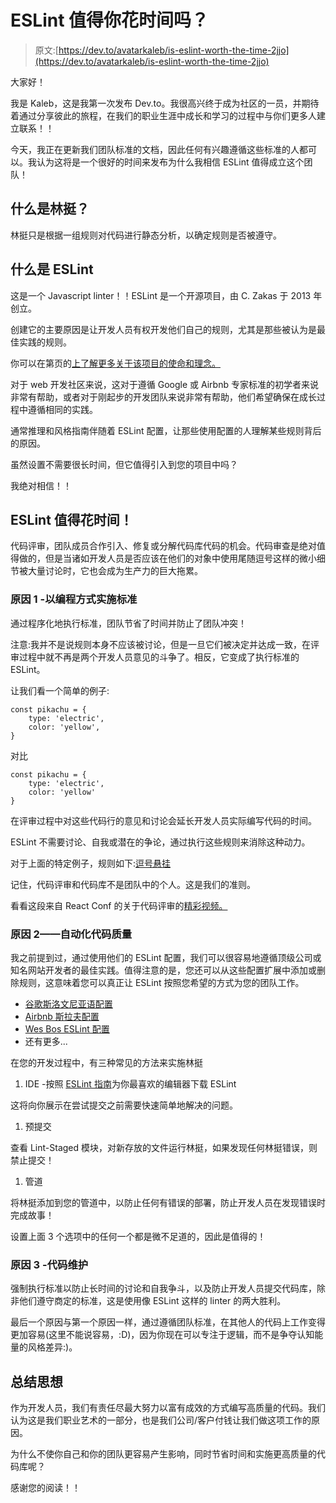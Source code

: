 # ESLint 值得你花时间吗？

> 原文:[https://dev.to/avatarkaleb/is-eslint-worth-the-time-2jjo](https://dev.to/avatarkaleb/is-eslint-worth-the-time-2jjo)

大家好！

我是 Kaleb，这是我第一次发布 Dev.to。我很高兴终于成为社区的一员，并期待着通过分享彼此的旅程，在我们的职业生涯中成长和学习的过程中与你们更多人建立联系！！

今天，我正在更新我们团队标准的文档，因此任何有兴趣遵循这些标准的人都可以。我认为这将是一个很好的时间来发布为什么我相信 ESLint 值得成立这个团队！

## [](#what-is-linting)什么是林挺？

林挺只是根据一组规则对代码进行静态分析，以确定规则是否被遵守。

## [](#what-is-eslint)什么是 ESLint

这是一个 Javascript linter！！ESLint 是一个开源项目，由 C. Zakas 于 2013 年创立。

创建它的主要原因是让开发人员有权开发他们自己的规则，尤其是那些被认为是最佳实践的规则。

你可以在第页的[上了解更多关于该项目的使命和理念。](https://eslint.org/docs/about/)

对于 web 开发社区来说，这对于遵循 Google 或 Airbnb 专家标准的初学者来说非常有帮助，或者对于刚起步的开发团队来说非常有帮助，他们希望确保在成长过程中遵循相同的实践。

通常推理和风格指南伴随着 ESLint 配置，让那些使用配置的人理解某些规则背后的原因。

虽然设置不需要很长时间，但它值得引入到您的项目中吗？

我绝对相信！！

## [](#eslint-is-worth-the-time)ESLint 值得花时间！

代码评审，团队成员合作引入、修复或分解代码库代码的机会。代码审查是绝对值得做的，但是当诸如开发人员是否应该在他们的对象中使用尾随逗号这样的微小细节被大量讨论时，它也会成为生产力的巨大拖累。

### [](#reason-1-enforce-standards-programmatically)原因 1 -以编程方式实施标准

通过程序化地执行标准，团队节省了时间并防止了团队冲突！

注意:我并不是说规则本身不应该被讨论，但是一旦它们被决定并达成一致，在评审过程中就不再是两个开发人员意见的斗争了。相反，它变成了执行标准的 ESLint。

让我们看一个简单的例子:

```
const pikachu = {
    type: 'electric',
    color: 'yellow',
} 
```

对比

```
const pikachu = {
    type: 'electric',
    color: 'yellow'
} 
```

在评审过程中对这些代码行的意见和讨论会延长开发人员实际编写代码的时间。

ESLint 不需要讨论、自我或潜在的争论，通过执行这些规则来消除这种动力。

对于上面的特定例子，规则如下:[逗号悬挂](https://eslint.org/docs/rules/comma-dangle)

记住，代码评审和代码库不是团队中的个人。这是我们的准则。

看看这段来自 React Conf 的关于代码评审的[精彩视频。](https://www.youtube.com/watch?v=jtXgNTnVJUU)

### [](#reason-2-automate-code-quality)原因 2——自动化代码质量

我之前提到过，通过使用他们的 ESLint 配置，我们可以很容易地遵循顶级公司或知名网站开发者的最佳实践。值得注意的是，您还可以从这些配置扩展中添加或删除规则，这意味着您可以真正让 ESLint 按照您希望的方式为您的团队工作。

*   [谷歌斯洛文尼亚语配置](https://github.com/google/eslint-config-google)
*   [Airbnb 斯拉夫配置](https://github.com/airbnb/javascript/tree/master/packages/eslint-config-airbnb)
*   [Wes Bos ESLint 配置](https://github.com/wesbos/eslint-config-wesbos)
*   还有更多...

在您的开发过程中，有三种常见的方法来实施林挺

1.  IDE -按照 [ESLint 指南](https://eslint.org/docs/user-guide/integrations)为你最喜欢的编辑器下载 ESLint

这将向你展示在尝试提交之前需要快速简单地解决的问题。

1.  预提交

查看 Lint-Staged 模块，对新存放的文件运行林挺，如果发现任何林挺错误，则禁止提交！

1.  管道

将林挺添加到您的管道中，以防止任何有错误的部署，防止开发人员在发现错误时完成故事！

设置上面 3 个选项中的任何一个都是微不足道的，因此是值得的！

### [](#reason-3-code-maintenance)原因 3 -代码维护

强制执行标准以防止长时间的讨论和自我争斗，以及防止开发人员提交代码库，除非他们遵守商定的标准，这是使用像 ESLint 这样的 linter 的两大胜利。

最后一个原因与第一个原因一样，通过遵循团队标准，在其他人的代码上工作变得更加容易(这里不能说容易，:D)，因为你现在可以专注于逻辑，而不是争夺认知能量的风格差异:)。

## [](#concluding-thoughts)总结思想

作为开发人员，我们有责任尽最大努力以富有成效的方式编写高质量的代码。我们认为这是我们职业艺术的一部分，也是我们公司/客户付钱让我们做这项工作的原因。

为什么不使你自己和你的团队更容易产生影响，同时节省时间和实施更高质量的代码库呢？

感谢您的阅读！！